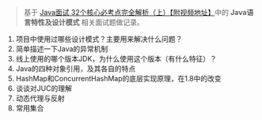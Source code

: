 >  基于 [Java面试 32个核心必考点完全解析（上）【附视频地址】](http://tyronblog.com/archives/java-interview-up)中的 **Java语言特性及设计模式** 相关面试题做记录。

1. 项目中使用过哪些设计模式？主要用来解决什么问题？
2. 简单描述一下Java的异常机制
3. 线上使用的哪个版本JDK，为什么使用这个版本（有什么特征）？
4. Java的四种对象引用，及其各自的特点
5. HashMap和ConcurrentHashMap的底层实现原理，在1.8中的改变
6. 谈谈对JUC的理解
7. 动态代理与反射
8. 常用集合